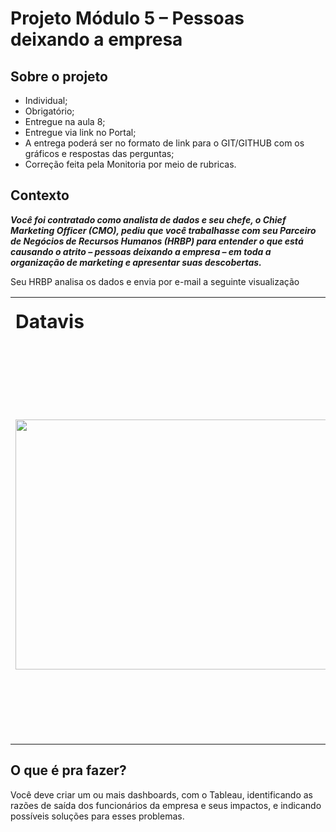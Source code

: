 # Projeto Módulo 5 – Pessoas deixando a empresa

## Sobre o projeto
- Individual;
- Obrigatório;
- Entregue na aula 8;
- Entregue via link no Portal;
- A entrega poderá ser no formato de link para o GIT/GITHUB com os gráficos e respostas das perguntas;
- Correção feita pela Monitoria por meio de rubricas.


## Contexto

***Você foi contratado como analista de dados e seu chefe, o Chief Marketing Officer (CMO), pediu que você trabalhasse com seu Parceiro de Negócios de Recursos Humanos (HRBP) para entender o que está causando o atrito – pessoas deixando a empresa – em toda a organização de marketing e apresentar suas descobertas.***

Seu HRBP analisa os dados e envia por e-mail a seguinte visualização

<table border="0">
 <tr>
    <td><b style="font-size:30px"> Datavis</b></td>
    <td><b style="font-size:30px"> Razões para saída </b></td>
 </tr>
 <tr>
    <td><a href = 'https://www.storytellingwithdata.com/letspractice/downloads'><img src="https://lh3.googleusercontent.com/u/0/drive-viewer/AKGpihZgnsz35_B6dpDOFFTSj7TiHeEpCVLCcO2fm6-W4GTrnvxmr3JhRKgUzBYjHoxwWW_-jbQg-vGDMOPwmyY_LtJXjKei1w=w1135-h554" height="400" width="600">
</td>
    <td><b style="font-size:30px"> 
      
      -Treinamento;
      -Conflito com outros;
      -Falta de reconhecimento;
      -Carga horária;
      -Progressão de carreira;
      -Remuneração;
      -Tipo de trabalho;
      -Mudança de carreira;
      -Trajeto;
      -Realocação;
      -Doença
</b>
</td>
 </tr>
</table>

## O que é pra fazer?

Você deve criar um ou mais dashboards, com o Tableau, identificando as razões de saída dos funcionários da empresa e seus impactos, e indicando possíveis soluções para esses problemas.



